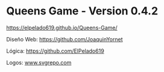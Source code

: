 # Queens Game - Version 0.4.2

https://elpelado619.github.io/Queens-Game/


Diseño Web: https://github.com/JoaquinYornet

Lógica: https://github.com/ElPelado619


Logos: www.svgrepo.com
